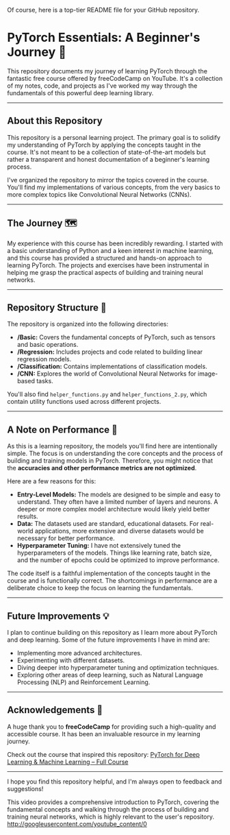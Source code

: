 Of course, here is a top-tier README file for your GitHub repository.

# PyTorch Essentials: A Beginner's Journey 🚀

This repository documents my journey of learning PyTorch through the fantastic free course offered by freeCodeCamp on YouTube. It's a collection of my notes, code, and projects as I've worked my way through the fundamentals of this powerful deep learning library.

***

## About this Repository

This repository is a personal learning project. The primary goal is to solidify my understanding of PyTorch by applying the concepts taught in the course. It's not meant to be a collection of state-of-the-art models but rather a transparent and honest documentation of a beginner's learning process.

I've organized the repository to mirror the topics covered in the course. You'll find my implementations of various concepts, from the very basics to more complex topics like Convolutional Neural Networks (CNNs).

***

## The Journey 🗺️

My experience with this course has been incredibly rewarding. I started with a basic understanding of Python and a keen interest in machine learning, and this course has provided a structured and hands-on approach to learning PyTorch. The projects and exercises have been instrumental in helping me grasp the practical aspects of building and training neural networks.

***

## Repository Structure 📂

The repository is organized into the following directories:

* **/Basic:** Covers the fundamental concepts of PyTorch, such as tensors and basic operations.
* **/Regression:** Includes projects and code related to building linear regression models.
* **/Classification:** Contains implementations of classification models.
* **/CNN:** Explores the world of Convolutional Neural Networks for image-based tasks.

You'll also find `helper_functions.py` and `helper_functions_2.py`, which contain utility functions used across different projects.

***

## A Note on Performance 📝

As this is a learning repository, the models you'll find here are intentionally simple. The focus is on understanding the core concepts and the process of building and training models in PyTorch. Therefore, you might notice that the **accuracies and other performance metrics are not optimized**.

Here are a few reasons for this:

* **Entry-Level Models:** The models are designed to be simple and easy to understand. They often have a limited number of layers and neurons. A deeper or more complex model architecture would likely yield better results.
* **Data:** The datasets used are standard, educational datasets. For real-world applications, more extensive and diverse datasets would be necessary for better performance.
* **Hyperparameter Tuning:** I have not extensively tuned the hyperparameters of the models. Things like learning rate, batch size, and the number of epochs could be optimized to improve performance.

The code itself is a faithful implementation of the concepts taught in the course and is functionally correct. The shortcomings in performance are a deliberate choice to keep the focus on learning the fundamentals.

***

## Future Improvements 💡

I plan to continue building on this repository as I learn more about PyTorch and deep learning. Some of the future improvements I have in mind are:

* Implementing more advanced architectures.
* Experimenting with different datasets.
* Diving deeper into hyperparameter tuning and optimization techniques.
* Exploring other areas of deep learning, such as Natural Language Processing (NLP) and Reinforcement Learning.

***

## Acknowledgements 🙏

A huge thank you to **freeCodeCamp** for providing such a high-quality and accessible course. It has been an invaluable resource in my learning journey.

Check out the course that inspired this repository: [PyTorch for Deep Learning & Machine Learning – Full Course](https://www.youtube.com/watch?v=V_xro1bcAuA)

***

I hope you find this repository helpful, and I'm always open to feedback and suggestions!

This video provides a comprehensive introduction to PyTorch, covering the fundamental concepts and walking through the process of building and training neural networks, which is highly relevant to the user's repository.
http://googleusercontent.com/youtube_content/0